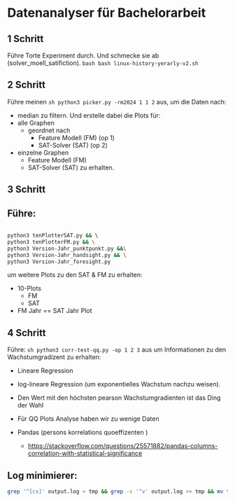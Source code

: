 # Datenanalyser für Bachelorarbeit

## 1 Schritt

Führe Torte Experiment durch.
Und schmecke sie ab (solver_moell_satifiction).
```bash bash linux-history-yerarly-v2.sh ```

## 2 Schritt

Führe meinen ```sh python3 picker.py -rm2024 1 1 2``` aus, um die Daten nach:
- median
zu filtern.
Und erstelle dabei die Plots für:
- alle Graphen
    - geordnet nach
        - Feature Modell (FM) (op 1)
        - SAT-Solver (SAT) (op 2)
- einzelne Graphen
    - Feature Modell (FM)
    - SAT-Solver (SAT)
zu erhalten.

## 3 Schritt

Führe: 
- 
```sh 

python3 tenPlotterSAT.py && \ 
python3 tenPlotterFM.py && \
python3 Version-Jahr_punktpunkt.py &&\
python3 Version-Jahr_handsight.py && \
python3 Version-Jahr_foresight.py 

```
um weitere Plots zu den SAT & FM zu erhalten:
- 10-Plots 
    - FM
    - SAT
- FM Jahr == SAT Jahr Plot


## 4 Schritt

Führe: 
```sh python3 corr-test-qq.py -op 1 2 3``` 
aus um Informationen zu den Wachstumgradizent zu erhalten:
- Lineare Regression
- log-lineare Regression (um exponentielles Wachstum nachzu weisen).
- Den Wert mit den höchsten pearson Wachstumgradienten ist das Ding der Wahl
- Für QQ Plots Analyse haben wir zu wenige Daten


- Pandas (persons korrelations quoeffizenten )
  - https://stackoverflow.com/questions/25571882/pandas-columns-correlation-with-statistical-significance


## Log minimierer:

```sh
grep '^[cs]' output.log > tmp && grep -v '^v' output.log >> tmp && mv tmp output.min.log

```

